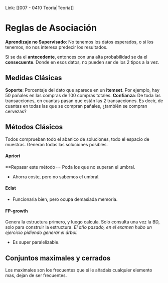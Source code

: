 Link: [[007 - 0410 Teoria|Teoría]]


# Reglas de Asociación
**Aprendizaje no Supervisado**: No tenemos los datos esperados, o si los tenemos, no nos interesa predecir los resultados.

Si se da el **antecedente**, entonces con una alta probabilidad se da el **consecuente**.
Donde en esos datos, no pueden ser de los 2 tipos a la vez.


## Medidas Clásicas
**Soporte**: Porcentaje del dato que aparece en un **itemset**. Por ejemplo, hay 50 pañales en las compras de 100 compras totales.
**Confianza**: De toda las transacciones, en cuantas pasan que están las 2 transacciones. Es decir, de cuantas en todas las que se compran pañales, ¿también se compran cervezas?

## Métodos Clásicos
Todos comprueban todo el abanico de soluciones, todo el espacio de muestras. Generan todas las soluciones posibles.
#### Apriori
==Repasar este método==
Poda los que no superan el umbral.
- Ahorra coste, pero no sabemos el umbral.

#### Eclat
- Funcionaria bien, pero ocupa demasiada memoria.
#### FP-growth
Genera la estructura primero, y luego calcula. Solo consulta una vez la BD, solo para construir la estructura.
_El año pasado, en el examen hubo un ejercicio pidiendo generar el árbol._
- Es super paralelizable.

## Conjuntos maximales y cerrados 
Los maximales son los frecuentes que si le añadais cualquier elemento mas, dejan de ser frecuentes.
